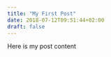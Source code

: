 ```yaml
---
title: "My First Post"
date: 2018-07-12T09:51:44+02:00
draft: false
---
```


Here is my post content